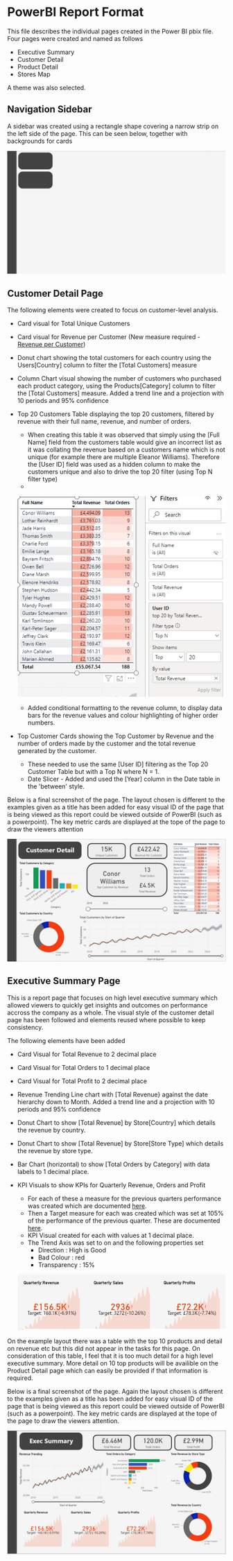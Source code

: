 # PowerBI Report Format

This file describes the individual pages created in the Power BI pbix file. Four pages were created and named as follows

- Executive Summary
- Customer Detail
- Product Detail
- Stores Map

A theme was also selected.

## Navigation Sidebar

A sidebar was created using a rectangle shape covering a narrow strip on the left side of the page. This can be seen below, together with backgrounds for cards

![nav and card background](images/nav_bar_and_cards.JPG)

## Customer Detail Page

The following elements were created to focus on customer-level analysis.

- Card visual for Total Unique Customers
- Card visual for Revenue per Customer (New measure required - [Revenue per Customer](Dax_measures.md#revenue-per-customer))
- Donut chart showing the total customers for each country using the Users[Country] column to filter the [Total Customers] measure
- Column Chart visual showing the number of customers who purchased each product category, using the Products[Category] column to filter the [Total Customers] measure. Added a trend line and a projection with 10 periods and 95% confidence
- Top 20 Customers Table displaying the top 20 customers, filtered by revenue with their full name, revenue, and number of orders.
  - When creating this table it was observed that simply using the [Full Name] field from the customers table would give an incorrect list as it was collating the revenue based on a customers name which is not unique (for example there are multiple Eleanor Williams). Therefore the [User ID] field was used as a hidden column to make the customers unique and also to drive the top 20 filter (using Top N filter type)
  - 
   ![top 20](images/top_20_customers.JPG)

  - Added conditional formatting to the revenue column, to display data bars for the revenue values and colour highlighting of higher order numbers.
- Top Customer Cards showing the Top Customer by Revenue and the number of orders made by the customer and the total revenue generated by the customer.
  - These needed to use the same [User ID] filtering as the Top 20 Customer Table but with a Top N where N = 1.
  - Date Slicer - Added and used the [Year] column in the Date table in the 'between' style. 
  
Below is a final screenshot of the page. The layout chosen is different to the examples given as a title has been added for easy visual ID of the page that is being viewed as this report could be viewed outside of PowerBI (such as a powerpoint). The key metric cards are displayed at the tope of the page to draw the viewers attention

![customer details](images/customer_detail_page.JPG)

## Executive Summary Page

This is a report page that focuses on high level executive summary which allowed viewers to quickly get insights and outcomes on performance accross the company as a whole. The visual style of the customer detail page has been followed and elements reused where possible to keep consistency. 

The following elements have been added

-  Card Visual for Total Revenue to 2 decimal place
-  Card Visual for Total Orders to 1 decimal place
-  Card Visual for Total Profit to 2 decimal place
-  Revenue Trending Line chart with [Total Revenue} against the date hierarchy down to Month. Added a trend line and a projection with 10 periods and 95% confidence
-  Donut Chart to show [Total Revenue] by Store[Country] which details the revenue by country.
-  Donut Chart to show [Total Revenue] by Store[Store Type] which details the revenue by store type.
-  Bar Chart (horizontal) to show [Total Orders by Category] with data labels to 1 decimal place.
-  KPI Visuals to show KPIs for Quarterly Revenue, Orders and Profit
   -  For each of these a measure for the previous quarters performance was created which are documented [here](Dax_measures.md#previous-quarter-orders).
   -  Then a Target measure for each was created which was set at 105% of the performance of the previous quarter. These are documented [here](Dax_measures.md#quarterly-order-target).
   -  KPI Visual created for each with values at 1 decimal place.
   -  The Trend Axis was set to on and the following properties set
       - Direction : High is Good
       - Bad Colour : red
       - Transparency : 15%

    ![exec KPIs](images/exec_KPIs.JPG)

On the example layout there was a table with the top 10 products and detail on revenue etc but this did not appear in the tasks for this page. On consideration of this table, I feel that it is too much detail for a high level executive summary. More detail on 10 top products will be availible on the Product Detail page which can easily be provided if that information is required.

Below is a final screenshot of the page. Again the  layout chosen is different to the examples given as a title has been added for easy visual ID of the page that is being viewed as this report could be viewed outside of PowerBI (such as a powerpoint). The key metric cards are displayed at the tope of the page to draw the viewers attention.

![exec summary](images/exec_summary_page.JPG)


